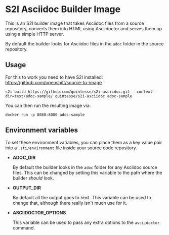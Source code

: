 S2I Asciidoc Builder Image
=================

This is an S2I builder image that takes Asciidoc files from a source
repository, converts them into HTML using Asciidoctor and serves them up
using a simple HTTP server.

By default the builder looks for Asciidoc files in the `adoc` folder
in the source repository.

Usage
---------------------

For this to work you need to have S2I installed: https://github.com/openshift/source-to-image

```
s2i build https://github.com/quintesse/s2i-asciidoc.git --context-dir=test/adoc-sample/ quintesse/s2i-asciidoc adoc-sample
```

You can then run the resulting image via:

```
docker run -p 8080:8080 adoc-sample
```

Environment variables
---------------------

To set these environment variables, you can place them as a key value pair into a `.sti/environment`
file inside your source code repository.

* **ADOC_DIR**

    By default the builder looks in the `adoc` folder for any Asciidoc source files. This can be changed
    by setting this variable to the path where the builder _should_ look.

* **OUTPUT_DIR**

    By default all the output goes to `html`. This variable can be used to change that, although there
    really isn't much use for it.

* **ASCIIDOCTOR_OPTIONS**

    This variable can be used to pass any extra options to the `asciidoctor` command.

